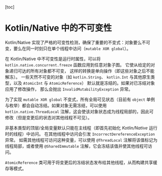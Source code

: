 [toc]

# Kotlin/Native 中的不可变性

Kotlin/Native 实现了严格的可变性检测，确保了重要的不变式：对象要么不可变，要么在同一时刻只在单个线程中访问（`mutable XOR global`）。

在 Kotlin/Native 中不可变性是运行时属性，可以将 `kotlin.native.concurrent.freeze` 函数应用到任意对象子图。 它使从给定的对象递归可达的所有对象都不可变， 这样的转换是单向操作（即这些对象之后不能解冻）。 一些天然不可变的对象（如 `kotlin.String`、 `kotlin.Int` 与其他原生类型，以及 `AtomicInt` 与 `AtomicReference`） 默认就是冻结的。如果对已冻结对象应用了修改操作， 那么会抛出 `InvalidMutabilityException` 异常。

为了实现 `mutable XOR global` 不变式，所有全局可见状态（目前有 `object` 单例与枚举）都会自动冻结。如果对象无需冻结，可以使用 `kotlin.native.ThreadLocal` 注解，这会使该对象状态成为线程局部的，因此可修改（但是变更后的状态对其他线程不可见）。

非基本类型的顶层/全局变量默认只能在主线程（即首先初始化 *Kotlin/Native* 运行时的线程）中访问。 在其他线程中访问会引发 `IncorrectDereferenceException` 异常。 如需其他线程可访问这种变量，可以使用 `@ThreadLocal` 注解将该值标记为线程局部，或者使用 `@SharedImmutable` 注解，它会冻结该值并使其他线程可访问。

`AtomicReference` 类可用于将变更后的冻结状态发布给其他线程，从而构建共享缓存等模式。